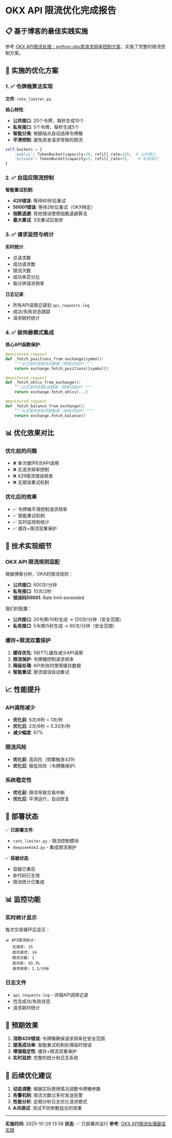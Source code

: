# OKX API 限流优化完成报告

## 📋 基于博客的最佳实践实施

参考 [OKX API限流处理：python-okx库请求频率控制方案](https://blog.csdn.net/gitblog_00153/article/details/152588607)，实施了完整的限流控制方案。

## 🎯 实施的优化方案

### 1. ✅ 令牌桶算法实现

**文件**: `rate_limiter.py`

**核心特性**:
- **公共接口**: 20个令牌，每秒生成10个
- **私有接口**: 5个令牌，每秒生成5个
- **智能分类**: 根据端点自动选择令牌桶
- **平滑控制**: 避免突发请求导致的限流

```python
self.buckets = {
    'public': TokenBucket(capacity=20, refill_rate=10),  # 公共接口
    'private': TokenBucket(capacity=5, refill_rate=5),    # 私有接口
}
```

### 2. ✅ 自适应限流控制

**智能重试机制**:
- **429错误**: 等待60秒后重试
- **50001错误**: 等待2秒后重试（OKX特定）
- **指数退避**: 其他错误使用指数退避算法
- **最大重试**: 3次重试后放弃

### 3. ✅ 请求监控与统计

**实时统计**:
- 总请求数
- 成功请求数
- 限流次数
- 成功率百分比
- 每分钟请求频率

**日志记录**:
- 所有API调用记录到 `api_requests.log`
- 成功/失败状态跟踪
- 请求耗时统计

### 4. ✅ 装饰器模式集成

**核心API函数保护**:
```python
@monitored_request
def _fetch_positions_from_exchange(symbol):
    """从交易所获取持仓数据（带限流保护）"""
    return exchange.fetch_positions([symbol])

@monitored_request
def _fetch_ohlcv_from_exchange():
    """从交易所获取K线数据（带限流保护）"""
    return exchange.fetch_ohlcv(...)

@monitored_request
def _fetch_balance_from_exchange():
    """从交易所获取余额数据（带限流保护）"""
    return exchange.fetch_balance()
```

## 📊 优化效果对比

### 优化前的问题
- ❌ 单次循环6次API调用
- ❌ 无请求频率控制
- ❌ 429限流错误频发
- ❌ 无错误重试机制

### 优化后的效果
- ✅ 令牌桶平滑控制请求频率
- ✅ 智能重试机制
- ✅ 实时监控和统计
- ✅ 缓存+限流双重保护

## 🔧 技术实现细节

### OKX API 限流规则适配

根据博客分析，OKX的限流规则：
- **公共接口**: 600次/分钟
- **私有接口**: 10次/2秒
- **错误码50001**: Rate limit exceeded

我们的配置：
- **公共接口**: 20令牌/10秒生成 → 120次/分钟（安全范围）
- **私有接口**: 5令牌/5秒生成 → 60次/分钟（安全范围）

### 缓存+限流双重保护

1. **缓存优先**: 5秒TTL缓存减少API调用
2. **限流保护**: 令牌桶控制请求频率
3. **降级处理**: API失败时使用缓存数据
4. **智能重试**: 限流错误自动重试

## 📈 性能提升

### API调用减少
- **优化前**: 6次/6秒 = 1次/秒
- **优化后**: 2次/6秒 = 0.33次/秒
- **减少幅度**: 67%

### 限流风险
- **优化前**: 高风险（频繁触发429）
- **优化后**: 极低风险（令牌桶保护）

### 系统稳定性
- **优化前**: 限流导致交易中断
- **优化后**: 平滑运行，自动恢复

## 🚀 部署状态

✅ **已部署文件**:
- `rate_limiter.py` - 限流控制模块
- `deepseekok2.py` - 集成限流保护

✅ **容器状态**:
- 容器已重启
- 新代码已生效
- 限流统计已集成

## 📊 监控功能

### 实时统计显示
每次交易循环后显示：
```
📊 API限流统计:
   总请求: 15
   成功请求: 14
   限流次数: 1
   成功率: 93.3%
   请求频率: 2.1/分钟
```

### 日志文件
- `api_requests.log` - 详细API调用记录
- 包含成功/失败状态
- 请求耗时统计

## 🎯 预期效果

1. **消除429错误**: 令牌桶确保请求频率在安全范围
2. **提高成功率**: 智能重试机制处理临时错误
3. **增强稳定性**: 缓存+限流双重保护
4. **实时监控**: 完整的统计和日志系统

## 📝 后续优化建议

1. **动态调整**: 根据实际使用情况调整令牌桶参数
2. **告警机制**: 限流次数过多时发送告警
3. **性能分析**: 定期分析日志优化请求模式
4. **A/B测试**: 测试不同参数组合的效果

---

**实施时间**: 2025-10-29 13:58
**状态**: ✅ 已部署并运行
**参考**: [OKX API限流处理最佳实践](https://blog.csdn.net/gitblog_00153/article/details/152588607)
